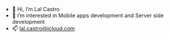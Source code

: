 - 👋 Hi, I’m Lal Castro
- 👀 I’m interested in Mobile apps development and Server side development
- 📫 lal.castro@icloud.com

<!---
lalcastroantony/lalcastroantony is a ✨ special ✨ repository because its `README.md` (this file) appears on your GitHub profile.
You can click the Preview link to take a look at your changes.
--->
